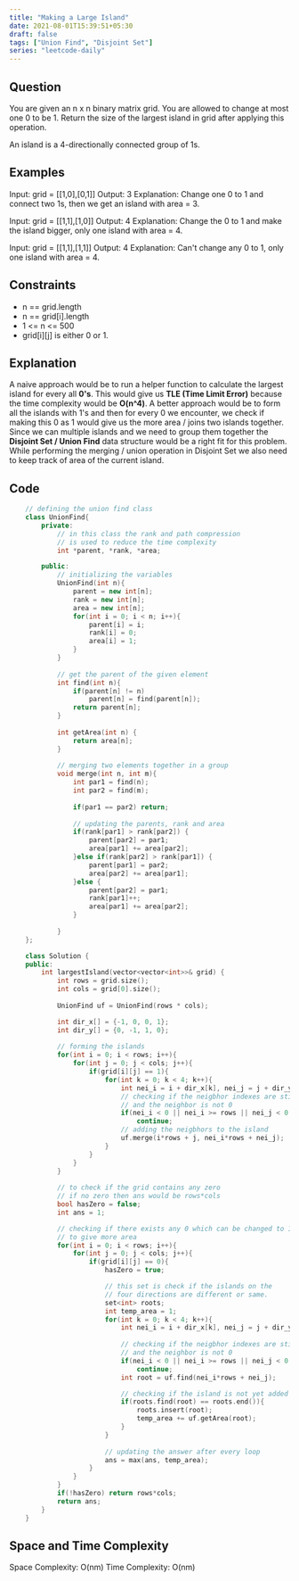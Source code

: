 ```yaml
---
title: "Making a Large Island"
date: 2021-08-01T15:39:51+05:30
draft: false
tags: ["Union Find", "Disjoint Set"]
series: "leetcode-daily" 
---
```


## Question

You are given an n x n binary matrix grid. You are allowed to change at most one 0 to be 1.
Return the size of the largest island in grid after applying this operation.

An island is a 4-directionally connected group of 1s.

## Examples

Input: grid = [[1,0],[0,1]]
Output: 3
Explanation: Change one 0 to 1 and connect two 1s, then we get an island with area = 3.

Input: grid = [[1,1],[1,0]]
Output: 4
Explanation: Change the 0 to 1 and make the island bigger, only one island with area = 4.

Input: grid = [[1,1],[1,1]]
Output: 4
Explanation: Can't change any 0 to 1, only one island with area = 4.

## Constraints

* n == grid.length
* n == grid[i].length
* 1 <= n <= 500
* grid[i][j] is either 0 or 1.

## Explanation

A naive approach would be to run a helper function to calculate the largest island for every all __0's__. This would give us __TLE (Time Limit Error)__ because the time complexity would be __O(n^4)__. A better approach would be to form all the islands with 1's and then for every 0 we encounter, we check if making this 0 as 1 would give us the more area / joins two islands together. Since we can multiple islands and we need to group them together the __Disjoint Set / Union Find__ data structure would be a right fit for this problem. While performing the merging / union operation in Disjoint Set we also need to keep track of area of the current island.

## Code

```cpp
	// defining the union find class
	class UnionFind{
		private:
			// in this class the rank and path compression 
			// is used to reduce the time complexity
			int *parent, *rank, *area;

		public:
			// initializing the variables
			UnionFind(int n){
				parent = new int[n];
				rank = new int[n];
				area = new int[n];
				for(int i = 0; i < n; i++){
					parent[i] = i;
					rank[i] = 0;
					area[i] = 1;
				}
			}
		
			// get the parent of the given element
			int find(int n){
				if(parent[n] != n)
					parent[n] = find(parent[n]);
				return parent[n];
			}
			
			int getArea(int n) {
				return area[n];
			}
		
			// merging two elements together in a group
			void merge(int n, int m){
				int par1 = find(n);
				int par2 = find(m);
				
				if(par1 == par2) return;
				
				// updating the parents, rank and area
				if(rank[par1] > rank[par2]) {
					parent[par2] = par1;
					area[par1] += area[par2];
				}else if(rank[par2] > rank[par1]) {
					parent[par1] = par2;
					area[par2] += area[par1];
				}else {
					parent[par2] = par1;
					rank[par1]++;
					area[par1] += area[par2];
				}
				
			}
	};

	class Solution {
	public:
		int largestIsland(vector<vector<int>>& grid) {
			int rows = grid.size();
			int cols = grid[0].size();
			
			UnionFind uf = UnionFind(rows * cols);

			int dir_x[] = {-1, 0, 0, 1};
			int dir_y[] = {0, -1, 1, 0};
			
			// forming the islands
			for(int i = 0; i < rows; i++){
				for(int j = 0; j < cols; j++){
					if(grid[i][j] == 1){
						for(int k = 0; k < 4; k++){
							int nei_i = i + dir_x[k], nei_j = j + dir_y[k];
							// checking if the neigbhor indexes are still inside the grid
							// and the neighbor is not 0
							if(nei_i < 0 || nei_i >= rows || nei_j < 0 || nei_j >= cols || grid[nei_i][nei_j] == 0)
								continue;
							// adding the neigbhors to the island
							uf.merge(i*rows + j, nei_i*rows + nei_j);
						}
					}
				}
			}
			
			// to check if the grid contains any zero
			// if no zero then ans would be rows*cols
			bool hasZero = false;
			int ans = 1;

			// checking if there exists any 0 which can be changed to 1
			// to give more area
			for(int i = 0; i < rows; i++){
				for(int j = 0; j < cols; j++){
					if(grid[i][j] == 0){
						hasZero = true;

						// this set is check if the islands on the 
						// four directions are different or same.
						set<int> roots;
						int temp_area = 1;
						for(int k = 0; k < 4; k++){
							int nei_i = i + dir_x[k], nei_j = j + dir_y[k];
							
							// checking if the neigbhor indexes are still inside the grid
							// and the neighbor is not 0
							if(nei_i < 0 || nei_i >= rows || nei_j < 0 || nei_j >= cols || grid[nei_i][nei_j] == 0)
								continue;
							int root = uf.find(nei_i*rows + nei_j);

							// checking if the island is not yet added
							if(roots.find(root) == roots.end()){
								roots.insert(root);
								temp_area += uf.getArea(root);
							}
						}
						
						// updating the answer after every loop
						ans = max(ans, temp_area);
					}
				}
			}
			if(!hasZero) return rows*cols;
			return ans;
		}
	}
```
## Space and Time Complexity

Space Complexity: O(nm)
Time Complexity: O(nm)